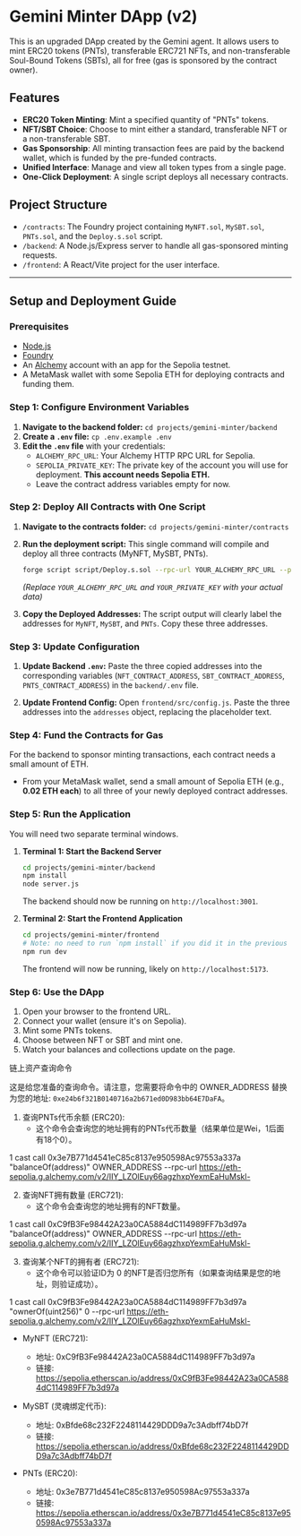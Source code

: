 # Gemini Minter DApp (v2)

This is an upgraded DApp created by the Gemini agent. It allows users to mint ERC20 tokens (PNTs), transferable ERC721 NFTs, and non-transferable Soul-Bound Tokens (SBTs), all for free (gas is sponsored by the contract owner).

## Features

- **ERC20 Token Minting**: Mint a specified quantity of "PNTs" tokens.
- **NFT/SBT Choice**: Choose to mint either a standard, transferable NFT or a non-transferable SBT.
- **Gas Sponsorship**: All minting transaction fees are paid by the backend wallet, which is funded by the pre-funded contracts.
- **Unified Interface**: Manage and view all token types from a single page.
- **One-Click Deployment**: A single script deploys all necessary contracts.

## Project Structure

- `/contracts`: The Foundry project containing `MyNFT.sol`, `MySBT.sol`, `PNTs.sol`, and the `Deploy.s.sol` script.
- `/backend`: A Node.js/Express server to handle all gas-sponsored minting requests.
- `/frontend`: A React/Vite project for the user interface.

---

## Setup and Deployment Guide

### Prerequisites

- [Node.js](https://nodejs.org/)
- [Foundry](https://getfoundry.sh/)
- An [Alchemy](https://www.alchemy.com/) account with an app for the Sepolia testnet.
- A MetaMask wallet with some Sepolia ETH for deploying contracts and funding them.

### Step 1: Configure Environment Variables

1.  **Navigate to the backend folder:** `cd projects/gemini-minter/backend`
2.  **Create a `.env` file:** `cp .env.example .env`
3.  **Edit the `.env` file** with your credentials:
    - `ALCHEMY_RPC_URL`: Your Alchemy HTTP RPC URL for Sepolia.
    - `SEPOLIA_PRIVATE_KEY`: The private key of the account you will use for deployment. **This account needs Sepolia ETH.**
    - Leave the contract address variables empty for now.

### Step 2: Deploy All Contracts with One Script

1.  **Navigate to the contracts folder:** `cd projects/gemini-minter/contracts`
2.  **Run the deployment script:** This single command will compile and deploy all three contracts (MyNFT, MySBT, PNTs).
    ```bash
    forge script script/Deploy.s.sol --rpc-url YOUR_ALCHEMY_RPC_URL --private-key YOUR_PRIVATE_KEY --broadcast
    ```
    *(Replace `YOUR_ALCHEMY_RPC_URL` and `YOUR_PRIVATE_KEY` with your actual data)*

3.  **Copy the Deployed Addresses:** The script output will clearly label the addresses for `MyNFT`, `MySBT`, and `PNTs`. Copy these three addresses.

### Step 3: Update Configuration

1.  **Update Backend `.env`:** Paste the three copied addresses into the corresponding variables (`NFT_CONTRACT_ADDRESS`, `SBT_CONTRACT_ADDRESS`, `PNTS_CONTRACT_ADDRESS`) in the `backend/.env` file.

2.  **Update Frontend Config:** Open `frontend/src/config.js`. Paste the three addresses into the `addresses` object, replacing the placeholder text.

### Step 4: Fund the Contracts for Gas

For the backend to sponsor minting transactions, each contract needs a small amount of ETH.

- From your MetaMask wallet, send a small amount of Sepolia ETH (e.g., **0.02 ETH each**) to all three of your newly deployed contract addresses.

### Step 5: Run the Application

You will need two separate terminal windows.

1.  **Terminal 1: Start the Backend Server**
    ```bash
    cd projects/gemini-minter/backend
    npm install
    node server.js
    ```
    The backend should now be running on `http://localhost:3001`.

2.  **Terminal 2: Start the Frontend Application**
    ```bash
    cd projects/gemini-minter/frontend
    # Note: no need to run `npm install` if you did it in the previous version
    npm run dev
    ```
    The frontend will now be running, likely on `http://localhost:5173`.

### Step 6: Use the DApp

1.  Open your browser to the frontend URL.
2.  Connect your wallet (ensure it's on Sepolia).
3.  Mint some PNTs tokens.
4.  Choose between NFT or SBT and mint one.
5.  Watch your balances and collections update on the page.





  链上资产查询命令

  这是给您准备的查询命令。请注意，您需要将命令中的 OWNER_ADDRESS 替换为您的地址:
  `0xe24b6f321B0140716a2b671ed0D983bb64E7DaFA`。

   1. 查询PNTs代币余额 (ERC20):
       * 这个命令会查询您的地址拥有的PNTs代币数量（结果单位是Wei，1后面有18个0）。

   1     cast call 0x3e7B771d4541eC85c8137e950598Ac97553a337a
     "balanceOf(address)" OWNER_ADDRESS --rpc-url
     https://eth-sepolia.g.alchemy.com/v2/IIY_LZOlEuy66agzhxpYexmEaHuMskl-

   2. 查询NFT拥有数量 (ERC721):
       * 这个命令会查询您的地址拥有的NFT数量。

   1     cast call 0xC9fB3Fe98442A23a0CA5884dC114989FF7b3d97a
     "balanceOf(address)" OWNER_ADDRESS --rpc-url
     https://eth-sepolia.g.alchemy.com/v2/IIY_LZOlEuy66agzhxpYexmEaHuMskl-

   3. 查询某个NFT的拥有者 (ERC721):
       * 这个命令可以验证ID为 0
         的NFT是否归您所有（如果查询结果是您的地址，则验证成功）。

   1     cast call 0xC9fB3Fe98442A23a0CA5884dC114989FF7b3d97a
     "ownerOf(uint256)" 0 --rpc-url
     https://eth-sepolia.g.alchemy.com/v2/IIY_LZOlEuy66agzhxpYexmEaHuMskl-




   * MyNFT (ERC721):
       * 地址: 0xC9fB3Fe98442A23a0CA5884dC114989FF7b3d97a
       * 链接: https://sepolia.etherscan.io/address/0xC9fB3Fe98442A23a0CA5884dC114989FF7b3d97a

   * MySBT (灵魂绑定代币):
       * 地址: 0xBfde68c232F2248114429DDD9a7c3Adbff74bD7f
       * 链接: https://sepolia.etherscan.io/address/0xBfde68c232F2248114429DDD9a7c3Adbff74bD7f

   * PNTs (ERC20):
       * 地址: 0x3e7B771d4541eC85c8137e950598Ac97553a337a
       * 链接: https://sepolia.etherscan.io/address/0x3e7B771d4541eC85c8137e950598Ac97553a337a
